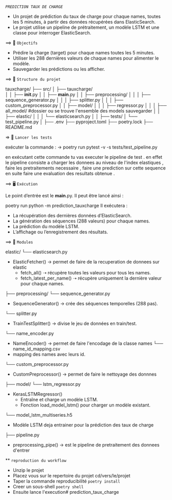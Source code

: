 *`PREDICTION TAUX DE CHARGE`*

-   Un projet de prédiction du taux de charge pour chaque names, toutes les 5 minutes, à partir des données récupérées dans ElasticSearch.
-   Le projet utilise un pipeline de prétraitement, un modèle LSTM et une classe pour interroger ElasticSearch.


==> 🚀 `Objectifs`
-   Prédire la charge (target) pour chaque names toutes les 5 minutes.
-   Utiliser les 288 dernières valeurs de chaque names pour alimenter le modèle.
-   Sauvegarder les prédictions ou les afficher.

==> 📂 `Structure du projet`

tauxcharge/
├── src/
│    ├── tauxcharge/   
│    │   ├── __init__.py
│    │   ├── __main__.py
│    │   ├── preprocessing/
│    │   │   ├── sequence_generator.py
│    │   │   ├── splitter.py
│    │   │   ├── custom_preprocessor.py
│    │   ├── model/
│    │   │   ├── regressor.py
│    │   │   ├── all_model/ #dossier ou se trouve l'ensemble des models sauvegarder
│    │   ├── elastic/
│    │   │   └── elasticsearch.py
│    │
├── tests/
│   └── test_pipeline.py
│
├── .env
├── pyproject.toml
├── poetry.lock
├── README.md


=> 🧪 `Lancer les tests`

exécuter  la commande :
-> poetry run pytest -v -s tests/test_pipeline.py  

en exécutant  cette commande tu vas executer le pipeline de test . en effet le pipeline consiste a charger les donnees au niveau de l'index elastiques , faire les pretraitements necessaire , faire une prediction sur cette sequence en suite faire une evaluation des resultats obtenue .


==> 🖥️ `Exécution`

Le point d’entrée est le __main__.py. Il peut être lancé ainsi :


poetry run python -m prediction_tauxcharge
Il exécutera :

-   La récupération des dernières données d’ElasticSearch.
-   La génération des séquences (288 valeurs) pour chaque names.
-   La prédiction du modèle LSTM.
-   L’affichage ou l’enregistrement des résultats.


==> 📄 `Modules`

elastic/
└── elasticsearch.py
-   ElasticFetcher() -> permet de faire de la recuperation de donnees sur elastic
    -   fetch_all() ➝ récupère toutes les valeurs pour tous les names.
    -   fetch_latest_per_name() ➝ récupère uniquement la dernière valeur pour chaque names.


├── preprocessing/
└── sequence_generator.py
-   SequenceGenerator() ->  crée des séquences temporelles (288 pas).

└── splitter.py
-   TrainTestSplitter() ->  divise le jeu de données en train/test.

└── name_encoder.py
-   NameEncoder() -> permet de faire l'encodage de la classe names
└── name_id_mapping.csv
-   mapping des names avec leurs id.

└── custom_preprocessor.py
-   CustomPreprocessor() -> permet de faire le nettoyage des donnnes 


├── model/
└── lstm_regressor.py
-   KerasLSTMRegressor()
    -   Entraîne et charge un modèle LSTM.
    -   Fonction load_model_lstm() pour charger un modèle existant.

└── model_lstm_multiseries.h5
-   Modèle LSTM deja entrainer pour la prédiction des taux de charge

├── pipeline.py 
-   preprocessing_pipe() -> est le pipeline de pretraitement des donnees d'entrer 


**  `reproduction du workflow`
-   Unzip le projet
-   Placez vous sur le repertoire du projet cd/vers/le/projet
-   Taper la commande reproducibilité `poetry install`
-   Creer un sous-shell ```poetry shell```
-   Ensuite lance l'execution# prediction_taux_charge

